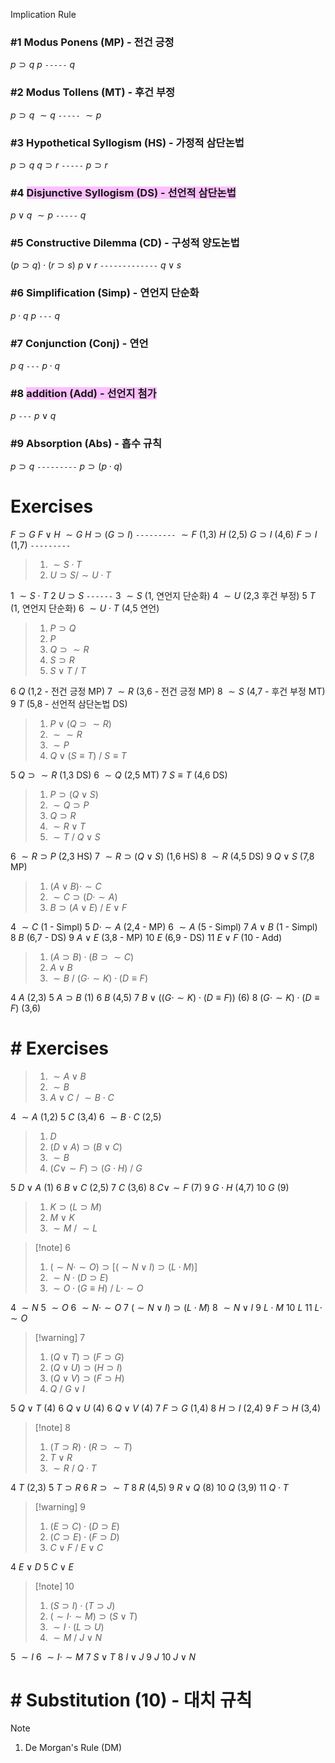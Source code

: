 
Implication Rule

### #1 Modus Ponens (MP) - 전건 긍정

$p\supset q$
$p$
`-----`
$q$

### #2 Modus Tollens (MT) - 후건 부정

$p\supset q$
$\sim q$
`-----`
$\sim p$

### #3 Hypothetical Syllogism (HS) - 가정적 삼단논법

$p\supset q$
$q\supset r$
`-----`
$p\supset r$

### #4 <span style="background:#fdbfff">Disjunctive Syllogism (DS) - 선언적 삼단논법</span>

$p\lor q$
$\sim p$
`-----`
$q$


### #5 Constructive Dilemma (CD) - 구성적 양도논법

$(p\supset q)\cdot(r\supset s)$
$p\lor r$
`-------------`
$q\lor s$

### #6 Simplification (Simp) - 연언지 단순화

$p\cdot q$
$p$
`---`
$q$

### #7 Conjunction (Conj) - 연언

$p$
$q$
`---`
$p\cdot q$

### #8 <span style="background:#fdbfff">addition (Add) - 선언지 첨가</span>

$p$
`---`
$p\lor q$

### #9 Absorption (Abs) - 흡수 규칙

$p\supset q$
`---------`
$p\supset(p\cdot q)$



# Exercises

$F\supset G$
$F\lor H$
$\sim G$
$H\supset (G\supset I)$
`---------`
$\sim F$ (1,3)
$H$ (2,5)
$G\supset I$ (4,6)
$F\supset I$ (1,7)
`---------`


> 1. $\sim S\cdot T$
> 2. $U\supset S/ \sim U\cdot T$

1 $\sim S\cdot T$
2 $U\supset S$
`------`
3 $\sim S$ (1, 연언지 단순화)
4 $\sim U$ (2,3 후건 부정)
5 $T$ (1, 연언지 단순화)
6 $\sim U\cdot T$ (4,5 연언)

> 1. $P\supset Q$
> 2. $P$
> 3. $Q\supset \sim R$
> 4. $S\supset R$
> 5. $S\lor T$ / $T$

6 $Q$ (1,2 - 전건 긍정 MP)
7 $\sim R$ (3,6 - 전건 긍정 MP)
8 $\sim S$ (4,7 - 후건 부정 MT)
9 $T$ (5,8 - 선언적 삼단논법 DS)

> 1. $P\lor (Q\supset \sim R)$
> 2. $\sim\sim R$
> 3. $\sim P$
> 4. $Q\lor(S\equiv T)$ / $S\equiv T$

5 $Q\supset \sim R$ (1,3 DS)
6 $\sim Q$ (2,5 MT)
7 $S\equiv T$ (4,6 DS)

> 1. $P\supset (Q\lor S)$
> 2. $\sim Q\supset P$
> 3. $Q\supset R$
> 4. $\sim R\lor T$
> 5. $\sim T$ / $Q\lor S$

6 $\sim R\supset P$ (2,3 HS)
7 $\sim R\supset (Q\lor S)$ (1,6 HS)
8 $\sim R$ (4,5 DS)
9 $Q\lor S$ (7,8 MP)

> 1. $(A\lor B)\cdot\sim C$
> 2. $\sim C\supset (D\cdot\sim A)$
> 3. $B\supset (A\lor E)$ / $E\lor F$

4 $\sim C$ (1 - Simpl)
5 $D\cdot \sim A$ (2,4 - MP)
6 $\sim A$ (5 - Simpl)
7 $A\lor B$ (1 - Simpl)
8 $B$ (6,7 - DS)
9 $A\lor E$ (3,8 - MP)
10 $E$ (6,9 - DS)
11 $E\lor F$ (10 - Add)

> 1. $(A\supset B)\cdot(B\supset \sim C)$
> 2. $A\lor B$
> 3. $\sim B$ / $(G\cdot\sim K)\cdot(D\equiv F)$

4 $A$ (2,3)
5 $A\supset B$ (1)
6 $B$ (4,5)
7 $B\lor ((G\cdot \sim K)\cdot (D\equiv F))$ (6)
8 $(G\cdot \sim K)\cdot (D\equiv F)$ (3,6)

# # Exercises

> 1. $\sim A\lor B$
> 2. $\sim B$
> 3. $A\lor C$ / $\sim B\cdot C$

4 $\sim A$ (1,2)
5 $C$ (3,4)
6 $\sim B\cdot C$ (2,5)

> 1. $D$
> 2. $(D\lor A)\supset (B\lor C)$
> 3. $\sim B$
> 4. $(C\lor\sim F)\supset(G\cdot H)$ / $G$

5 $D\lor A$ (1)
6 $B\lor C$ (2,5)
7 $C$ (3,6)
8 $C\lor\sim F$ (7)
9 $G\cdot H$ (4,7)
10 $G$ (9)

> 1. $K\supset (L\supset M)$
> 2. $M\lor K$
> 3. $\sim M$ / $\sim L$


> [!note] 6
> 1. $(\sim N\cdot\sim O)\supset[(\sim N\lor I)\supset(L\cdot M)]$
> 2. $\sim N\cdot(D\supset E)$
> 3. $\sim O\cdot(G\equiv H)$ / $L\cdot\sim O$

4 $\sim N$
5 $\sim O$
6 $\sim N\cdot\sim O$
7 $(\sim N\lor I)\supset(L\cdot M)$
8 $\sim N\lor I$
9 $L\cdot M$
10 $L$
11 $L\cdot\sim O$

> [!warning] 7
> 1. $(Q\lor T)\supset (F\supset G)$
> 2. $(Q\lor U)\supset (H\supset I)$
> 3. $(Q\lor V)\supset (F\supset H)$
> 4. $Q$ / $G\lor I$ 

5 $Q\lor T$ (4)
6 $Q\lor U$ (4)
6 $Q\lor V$ (4)
7 $F\supset G$ (1,4)
8 $H\supset I$ (2,4)
9 $F\supset H$ (3,4)

> [!note] 8
> 1. $(T\supset R)\cdot(R\supset \sim T)$
> 2. $T\lor R$
> 3. $\sim R$ / $Q\cdot T$

4 $T$ (2,3)
5 $T\supset R$
6 $R\supset \sim T$
8 $R$ (4,5)
9 $R\lor Q$ (8)
10 $Q$ (3,9)
11 $Q\cdot T$

> [!warning] 9
> 1. $(E\supset C)\cdot(D\supset E)$
> 2. $(C\supset E)\cdot(F\supset D)$
> 3. $C\lor F$ / $E\lor C$

4 $E\lor D$
5 $C\lor E$

> [!note] 10
> 1. $(S\supset I)\cdot (T\supset J)$
> 2. $(\sim I\cdot\sim M)\supset (S\lor T)$
> 3. $\sim I\cdot(L\supset U)$
> 4. $\sim M$ / $J\lor N$

5 $\sim I$
6 $\sim I\cdot\sim M$
7 $S\lor T$
8 $I\lor J$
9 $J$
10 $J\lor N$

# # Substitution (10) - 대치 규칙

> [!note]
> 1. De Morgan's Rule (DM)





